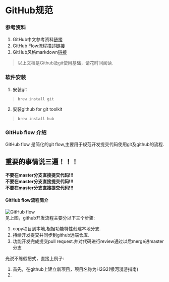 # GitHub规范
### 参考资料
1. GitHub中文参考资料[链接](https://github.com/xirong/my-git/blob/master/how-to-use-github.md)
2. GitHub Flow流程描述[链接](https://guides.github.com/introduction/flow/)
3. GitHub风格markdown[链接](https://github.com/guodongxiaren/README)
> 以上文档是Github及git使用基础，请花时间阅读.

### 软件安装
1. 安装git 
> ```shell
> brew install git
> ```

2. 安装github for git toolkit
> ```shell
> brew install hub
> ```

### GitHub flow 介绍
GitHub flow 是简化的git flow,主要用于规范开发提交代码使用git及github的流程.  
## **重要的事情说三遍！！！**  
**不要在master分支直接提交代码!!!**  
**不要在master分支直接提交代码!!!**  
**不要在master分支直接提交代码!!!**  

#### GitHub flow流程简介  
![GitHub flow](http://www.ruanyifeng.com/blogimg/asset/2015/bg2015122305.png)  
见上图，github开发流程主要分以下三个步骤:
1. copy项目到本地,根据功能特性创建本地分支.
2. 持续开发提交并同步到github远端仓库.
3. 功能开发完成提交pull request.并对代码进行review通过以后merge进master分支  

光说不练假把式，直接上例子:  
1. 首先，在github上建立新项目，项目名称为H2G2(银河漫游指南)
2. 

